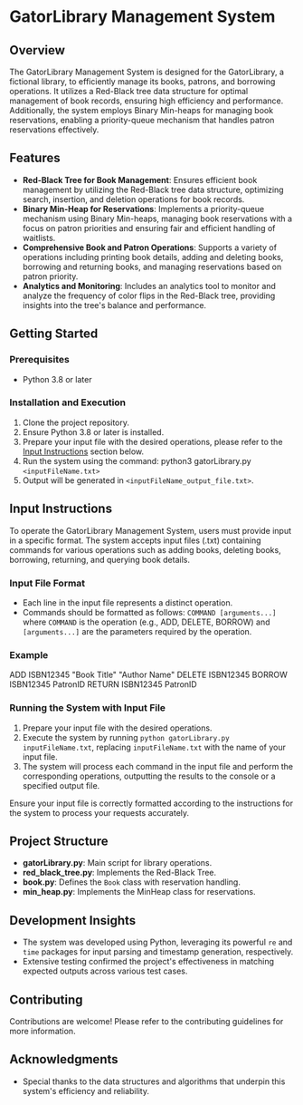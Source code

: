 # GatorLibrary Management System

## Overview

The GatorLibrary Management System is designed for the GatorLibrary, a fictional library, to efficiently manage its books, patrons, and borrowing operations. It utilizes a Red-Black tree data structure for optimal management of book records, ensuring high efficiency and performance. Additionally, the system employs Binary Min-heaps for managing book reservations, enabling a priority-queue mechanism that handles patron reservations effectively.

## Features

- **Red-Black Tree for Book Management**: Ensures efficient book management by utilizing the Red-Black tree data structure, optimizing search, insertion, and deletion operations for book records.
- **Binary Min-Heap for Reservations**: Implements a priority-queue mechanism using Binary Min-heaps, managing book reservations with a focus on patron priorities and ensuring fair and efficient handling of waitlists.
- **Comprehensive Book and Patron Operations**: Supports a variety of operations including printing book details, adding and deleting books, borrowing and returning books, and managing reservations based on patron priority.
- **Analytics and Monitoring**: Includes an analytics tool to monitor and analyze the frequency of color flips in the Red-Black tree, providing insights into the tree's balance and performance.

## Getting Started

### Prerequisites

- Python 3.8 or later

### Installation and Execution

1. Clone the project repository.
2. Ensure Python 3.8 or later is installed.
3. Prepare your input file with the desired operations, please refer to the [Input Instructions](#input-instructions) section below.
4. Run the system using the command: python3 gatorLibrary.py `<inputFileName.txt>`
5. Output will be generated in `<inputFileName_output_file.txt>`.

## Input Instructions

To operate the GatorLibrary Management System, users must provide input in a specific format. The system accepts input files (.txt) containing commands for various operations such as adding books, deleting books, borrowing, returning, and querying book details.

### Input File Format

- Each line in the input file represents a distinct operation.
- Commands should be formatted as follows: `COMMAND [arguments...]` where `COMMAND` is the operation (e.g., ADD, DELETE, BORROW) and `[arguments...]` are the parameters required by the operation.

### Example

ADD ISBN12345 "Book Title" "Author Name"
DELETE ISBN12345
BORROW ISBN12345 PatronID
RETURN ISBN12345 PatronID

### Running the System with Input File

1. Prepare your input file with the desired operations.
2. Execute the system by running `python gatorLibrary.py inputFileName.txt`, replacing `inputFileName.txt` with the name of your input file.
3. The system will process each command in the input file and perform the corresponding operations, outputting the results to the console or a specified output file.

Ensure your input file is correctly formatted according to the instructions for the system to process your requests accurately.

## Project Structure

- **gatorLibrary.py**: Main script for library operations.
- **red_black_tree.py**: Implements the Red-Black Tree.
- **book.py**: Defines the `Book` class with reservation handling.
- **min_heap.py**: Implements the MinHeap class for reservations.

## Development Insights

- The system was developed using Python, leveraging its powerful `re` and `time` packages for input parsing and timestamp generation, respectively.
- Extensive testing confirmed the project's effectiveness in matching expected outputs across various test cases.

## Contributing

Contributions are welcome! Please refer to the contributing guidelines for more information.

## Acknowledgments

- Special thanks to the data structures and algorithms that underpin this system's efficiency and reliability.
